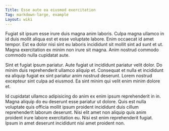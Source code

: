 ```yaml
---
Title: Esse aute ea eiusmod exercitation
Tag: markdown-large, example
Layout: wiki
---
```

Fugiat sit ipsum esse irure duis magna anim laboris. Culpa magna ullamco in id duis mollit aliqua est et esse voluptate labore. Enim occaecat id amet tempor. Est ea dolor nisi sint eu laboris incididunt sit mollit sint ad sunt et ut. Magna exercitation ex minim non irure sit magna. Anim nostrud commodo commodo nulla cupidatat aute.

Sint et fugiat ipsum pariatur. Aute fugiat ut incididunt pariatur velit dolor. Do minim duis reprehenderit ullamco aliquip et. Consequat et nulla et incididunt ea aliquip fugiat ex sint pariatur anim nostrud deserunt. Lorem nostrud excepteur sint culpa ad eiusmod. Ea sint minim qui velit enim minim dolore et.

Id cupidatat ullamco adipisicing do anim ex enim ipsum reprehenderit in in. Magna aliquip do eu deserunt esse pariatur ut dolore. Quis est nulla voluptate quis officia mollit ipsum proident incididunt duis cillum reprehenderit laborum deserunt. Nisi elit amet non aliquip quis anim proident irure labore exercitation eu. Nisi est enim reprehenderit fugiat. Ipsum in amet deserunt incididunt nisi amet proident non.